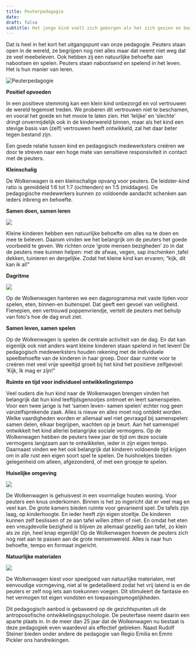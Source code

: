 ```yaml
---
title: Peuterpedagogie
date: 
draft: false
subtitle: Het jonge kind voelt zich geborgen als het zich gezien en begrepen voelt.
---
```

Dat is heel in het kort het uitgangspunt van onze pedagogie. Peuters staan open in de wereld, ze begrijpen nog niet alles maar dat neemt niet weg dat ze veel meebeleven. Ook hebben zij een natuurlijke behoefte aan nabootsen en spelen. Peuters staan nabootsend en spelend in het leven. Het is hun manier van leren.  

![Peuterpedagogie](img/5_in_huisjeshoek-001.jpg "Peuterpedagogie")

**Positief opvoeden**

In een positieve stemming kan een klein kind onbezorgd en vol vertrouwen de wereld tegemoet treden. We proberen dit vertrouwen niet te beschamen, en vooral het goede en het mooie te laten zien. Het ‘lelijke’ en ‘slechte’ dringt onvermijdelijk ook in de kinderwereld binnen, maar als het kind een stevige basis van (zelf) vertrouwen heeft ontwikkeld, zal het daar beter tegen bestand zijn.

Een goede relatie tussen kind en pedagogisch medewerksters creëren we door te streven naar een hoge mate van sensitieve responsiviteit in contact met de peuters. 

**Kleinschalig**

De Wolkenwagen is een kleinschalige opvang voor peuters. De leidster-kind ratio is gemiddeld 1:6 tot 1:7 (ochtenden) en 1:5 (middagen). De pedagogische medewerkers kunnen zo voldoende aandacht schenken aan ieders inbreng en behoefte.

**Samen doen, samen leren**

![](img/6-meehelpen-tuinieren-klein.jpg)

Kleine kinderen hebben een natuurlijke behoefte om alles na te doen en mee te beleven. Daarom vinden we het belangrijk om de peuters het goede voorbeeld te geven. We richten onze ‘grote mensen bezigheden’ zo in dat de peuters mee kunnen helpen: met de afwas, vegen, sap inschenken ,tafel dekken, tuinieren  en dergelijke. Zodat het kleine kind kan ervaren; “kijk, dit kan ik al!”

**Dagritme**

![](img/dagritme.jpg)

Op de Wolkenwagen hanteren we een dagprogramma met vaste tijden voor spelen, eten, binnen-en buitenspel. Dat geeft een gevoel van veiligheid. Fienepien, een vertrouwd poppenvriendje, vertelt de peuters met behulp van foto's hoe de dag eruit ziet.

**Samen leven, samen spelen**

Op de Wolkenwagen is spelen de centrale activiteit van de dag. En dat kan eigenlijk ook niet anders want kleine kinderen staan spelend in het leven! De pedagogisch medewerksters houden rekening met de individuele speelbehoefte van de kinderen in haar groep. Door daar ruimte voor te creëren met veel vrije speeltijd groeit bij het kind het positieve zelfgevoel: ‘Kijk, Ik mag er zijn!”

**Ruimte en tijd voor individueel ontwikkelingstempo**

Veel ouders die hun kind naar de Wolkenwagen brengen vinden het belangrijk dat hun kind leeftijdsgenootjes ontmoet en leert samenspelen. Voor een twee jarige is het ‘samen leven- samen spelen’ echter nog geen vanzelfsprekende zaak. Alles is nieuw en alles moet nog ontdekt worden. Welke vaardigheden worden er allemaal wel niet gevraagd bij samenspelen: samen delen, elkaar begrijpen, wachten op je beurt. Aan het samenspel ontwikkelt het kind allerlei belangrijke sociale vermogens. Op de Wolkenwagen hebben de peuters twee jaar de tijd om deze sociale vermogens langzaam aan te ontwikkelen, ieder in zijn eigen tempo. Daarnaast vinden we het ook belangrijk dat kinderen voldoende tijd krijgen om in alle rust een eigen soort spel te spelen. De huishoekjes bieden gelegenheid om alleen, afgezonderd, of met een groepje te spelen.

**Huiselijke omgeving** 

![](img/7_samen_eten_aan_tafel.jpg)

De Wolkenwagen is gehuisvest in een voormalige houten woning. Voor peuters een knus onderkomen. Binnen is het zo ingericht dat er veel mag en veel kan. De grote kamers  bieden ruimte voor gevarieerd spel. De tafels zijn laag, op kinderhoogte. En ieder heeft zijn eigen stoeltje. De kinderen kunnen zelf beslissen of ze aan tafel willen zitten of niet. En omdat het eten een vreugdevolle bezigheid is blijven ze allemaal gezellig aan tafel, zo klein als ze zijn, heel knap eigenlijk! Op de Wolkenwagen hoeven de peuters zich nog niet aan te passen aan de grote mensenwereld. Alles is naar hun behoefte, tempo en formaat ingericht. 

**Natuurlijke materialen**

![](img/8-a-briobaan.jpg)

De Wolkenwagen kiest voor speelgoed van natuurlijke materialen, met eenvoudige vormgeving, niet al te gedetailleerd zodat het vrij latend is en de peuters er zelf nog iets aan toekunnen voegen. Dit stimuleert de fantasie en het vermogen tot eigen vondsten en  toepassingsmogelijkheden.

Dit pedagogisch aanbod is gebaseerd op de gezichtspunten uit de antroposofische ontwikkelingspsychologie. De peuterfase neemt daarin een aparte plaats in. In de meer dan 25 jaar dat de Wolkenwagen nu bestaat is deze pedagogiek even waardevol als effectief gebleken. Naast Rudolf Steiner bieden onder andere de pedagogie van Regio Emilia en Emmi Pickler ons handreikingen.